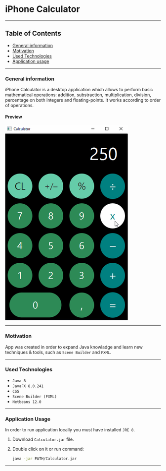 # iPhone Calculator
---

## Table of Contents
* [General information](#general-information)
* [Motivation](#motivation)
* [Used Technologies](#used-technologies)
* [Application usage](#application-usage)

---

### General information

iPhone Calculator is a desktop application which allows to perform basic mathematical operations: addition, substraction, multiplication, division, percentage on both integers and floating-points. It works according to order of operations. 

#### Preview

<img src="https://github.com/KKofta/iPhone-Calculator/blob/main/Preview/Preview.gif">

---

### Motivation
App was created in order to expand Java knowladge and learn new techniques & tools, such as `Scene Builder` and `FXML`. 

---

### Used Technologies
* `Java 8`
* `JavaFX 8.0.241`
* `CSS`
* `Scene Builder (FXML)`
* `Netbeans 12.0`

---

### Application Usage
In order to run application locally you must have installed `JRE 8`. 

1. Download `Calculator.jar` file. 

2. Double click on it or run command: 
    ```bash
    java -jar PATH/Calculator.jar
    ```

---

